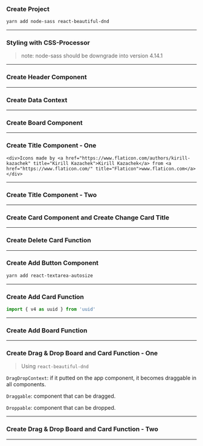 ### Create Project

```sh
yarn add node-sass react-beautiful-dnd
```

---


### Styling with CSS-Processor

> note:
> node-sass should be downgrade into version 4.14.1

---

### Create Header Component

---

### Create Data Context

---

### Create Board Component

---

### Create Title Component - One

```
<div>Icons made by <a href="https://www.flaticon.com/authors/kirill-kazachek" title="Kirill Kazachek">Kirill Kazachek</a> from <a href="https://www.flaticon.com/" title="Flaticon">www.flaticon.com</a></div>
```

---

### Create Title Component - Two

---

### Create Card Component and Create Change Card Title

---

### Create Delete Card Function

---

### Create Add Button Component

```sh
yarn add react-textarea-autosize
```

---

### Create Add Card Function

```js
import { v4 as uuid } from 'uuid'
```

---

### Create Add Board Function

---

### Create Drag & Drop Board and Card Function - One

> Using `react-beautiful-dnd`

`DragDropContext`: if it putted on the app component, it becomes draggable in all components.

`Draggable`: component that can be dragged.

`Droppable`: component that can be dropped.

---

### Create Drag & Drop Board and Card Function - Two

---
